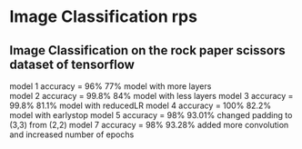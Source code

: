 # Image Classification rps

## Image Classification on the rock paper scissors dataset of tensorflow

model 1 accuracy = 96% 77% model with more layers  
model 2 accuracy = 99.8% 84% model with less layers
model 3 accuracy = 99.8% 81.1% model with reducedLR
model 4 accuracy = 100% 82.2% model with earlystop
model 5 accuracy = 98% 93.01% changed padding to (3,3) from (2,2)
model 7 accuracy = 98% 93.28% added more convolution and increased number of epochs

